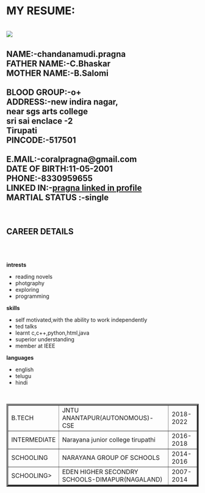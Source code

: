 <html>
<br></br>
<head>
<h1>MY RESUME:</h1>
<BODY>
</head>
<body>
<br><img src="https://media-exp1.licdn.com/dms/image/C5103AQGfAc5tHH1URA/profile-displayphoto-shrink_800_800/0?e=1605744000&v=beta&t=ut0owrbolrjOv7vIir0EYyJBMKVJxCdovWE_cKXDFFc"/><pragna.c><br>
<h2><strong>NAME:-</strong>chandanamudi.pragna<br><strong>FATHER NAME:-C.Bhaskar</strong><br>MOTHER NAME:-B.Salomi<br>
<br>BLOOD GROUP:-o+<br>ADDRESS:-new indira nagar,<br>near sgs arts college<br>sri sai enclace -2<br>Tirupati<br>PINCODE:-517501<br>
<br>E.MAIL:-coralpragna@gmail.com<br>DATE OF BIRTH:11-05-2001<br>PHONE:-8330959655<br>LINKED IN:-<a href="https://www.linkedin.com/in/pragna-chandanamudi-684447191?lipi=urn%3Ali%3Apage%3Ad_flagship3_profile_view_base_contact_details%3BnZ6DaAkzSymWZuNbROmMEQ%3D%3D">pragna linked in profile</a>
<br>MARTIAL STATUS :-single <br></h2>
<br>
<h2>CAREER DETAILS</h2><br>
<table border="4">
<tr>
<td>B.TECH</td><td>JNTU ANANTAPUR(AUTONOMOUS)-CSE</td><td>2018-2022
</tr>
<tr>
<td>INTERMEDIATE</td><td>Narayana junior college tirupathi</td><td>2016-2018</td>
</tr>
<tr>
<td>SCHOOLING</td><td>NARAYANA GROUP OF SCHOOLS</td><td>2014-2016</td>
</tr>
<tr>
<td>SCHOOLING></td><td>EDEN HIGHER SECONDRY SCHOOLS-DIMAPUR(NAGALAND)</td><td>2007-2014</td>
</tr>
<br>
<p class="head"><strong>intrests</strong></p>
  <ul>
   <li>reading novels</li>
   <li>photgraphy</li>
   <li>exploring</li>
   <li>programming</li>
  </ul> 
<p class="head"><strong>skills</strong></p>
   <ul>
   <li>self motivated,with the ability to work independently</li>
   <li>ted talks</li>
   <li>learnt c,c++,python,html,java</li>
   <li>superior understanding</li>
   <li>member at IEEE</li>
   </ul>
<p class="head"><strong>languages</strong></p>
   <ul>
   <li>english</li>
   <li>telugu</li>
   <li>hindi</li>
   </ul>
<br>
</body>
</html>
